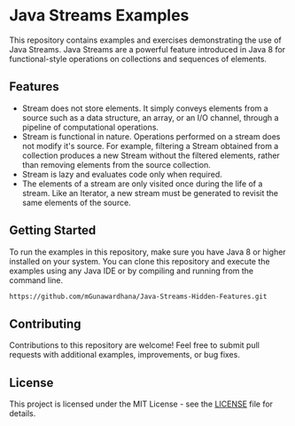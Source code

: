 # Java Streams Examples

This repository contains examples and exercises demonstrating the use of Java Streams. Java Streams are a powerful feature introduced in Java 8 for functional-style operations on collections and sequences of elements.

## Features

- Stream does not store elements. It simply conveys elements from a source such as a data structure, an array, or an I/O channel, through a pipeline of computational operations.
- Stream is functional in nature. Operations performed on a stream does not modify it's source. For example, filtering a Stream obtained from a collection produces a new Stream without the filtered elements, rather than removing elements from the source collection.
- Stream is lazy and evaluates code only when required.
- The elements of a stream are only visited once during the life of a stream. Like an Iterator, a new stream must be generated to revisit the same elements of the source.

## Getting Started

To run the examples in this repository, make sure you have Java 8 or higher installed on your system. You can clone this repository and execute the examples using any Java IDE or by compiling and running from the command line.

```bash
https://github.com/mGunawardhana/Java-Streams-Hidden-Features.git
```

## Contributing

Contributions to this repository are welcome! Feel free to submit pull requests with additional examples, improvements, or bug fixes.

## License

This project is licensed under the MIT License - see the [LICENSE](https://github.com/mGunawardhana/Java-Streams-Hidden-Features/new/master) file for details.
